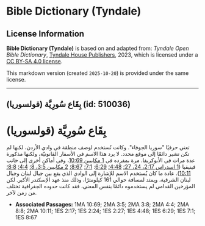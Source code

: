 # Bible Dictionary (Tyndale)

## License Information

**Bible Dictionary (Tyndale)** is based on and adapted from: _Tyndale Open Bible Dictionary_, [Tyndale House Publishers](https://tyndaleopenresources.com/), 2023, which is licensed under a [CC BY-SA 4.0 license](https://creativecommons.org/licenses/by-sa/4.0/legalcode.en).

This markdown version (created `2025-10-20`) is provided under the same license.



--------------------------------

## بِقَاع سُورِيَّة (قولسوريا) (id: 510036)

بِقَاع سُورِيَّة (قولسوريا)
===========================

تعني حرفيًا "سوريا الجوفاء". وكانت تُستخدم لوصف منطقة في وادي الأردن، لكنها لم تكن تشير دائمًا إلى موقع محدد. لا يرد هذا الاسم في الأسفار القانونيّة، ولكنها مذكورة عدة مرات في الأبوكريفا. مرة بمفرده في [1 مكابيين 10:69](https://ref.ly/1Macc10:69)، وفي أماكن أخرى إلى جانب فينيقيا ([1 اسدراس 2:17، 24، 27؛](https://ref.ly/1Esd2:17,1Esd2:24,1Esd2:27) [4:48؛](https://ref.ly/1Esd4:48) [6:29](https://ref.ly/1Esd6:29): [7:1؛](https://ref.ly/1Esd7:1) [8:67؛](https://ref.ly/1Esd8:67) [2 مكابيين 3:5، 8؛](https://ref.ly/2Macc3:5,2Macc3:8) [4:4؛](https://ref.ly/2Macc4:4) [8:8؛](https://ref.ly/2Macc8:8) [10:11](https://ref.ly/2Macc10:11)). عادة ما كان يُستخدم الاسم للإشارة إلى الوادي الذي يقع بين جبال لبنان وجبال لبنان الشرقية، ويمتد لمسافة حوالي 161 كيلومترًا، وذلك منذ عهد الإسكندر الأكبر. لكن المؤرخين القدامى لم يستخدموه دائمًا بنفس المعنى، فقد كانت حدوده الجغرافية تختلف من زمن لآخر.

* **Associated Passages:** 1MA 10:69; 2MA 3:5; 2MA 3:8; 2MA 4:4; 2MA 8:8; 2MA 10:11; 1ES 2:17; 1ES 2:24; 1ES 2:27; 1ES 4:48; 1ES 6:29; 1ES 7:1; 1ES 8:67

